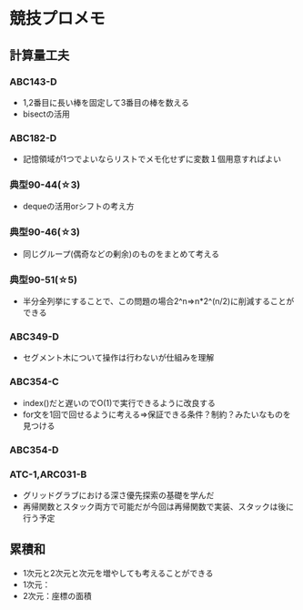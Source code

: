 # 競技プロメモ
## 計算量工夫
### ABC143-D
- 1,2番目に長い棒を固定して3番目の棒を数える
- bisectの活用

### ABC182-D
- 記憶領域が1つでよいならリストでメモ化せずに変数１個用意すればよい

### 典型90-44(☆3)
- dequeの活用orシフトの考え方
### 典型90-46(☆3)
- 同じグループ(偶奇などの剰余)のものをまとめて考える
### 典型90-51(☆5)
- 半分全列挙にすることで、この問題の場合2^n⇒n*2^(n/2)に削減することができる
### ABC349-D
- セグメント木について操作は行わないが仕組みを理解
### ABC354-C
- index()だと遅いのでO(1)で実行できるように改良する
- for文を1回で回せるように考える⇒保証できる条件？制約？みたいなものを見つける
### ABC354-D
### ATC-1,ARC031-B
- グリッドグラブにおける深さ優先探索の基礎を学んだ
- 再帰関数とスタック両方で可能だが今回は再帰関数で実装、スタックは後に行う予定

## 累積和
- 1次元と2次元と次元を増やしても考えることができる
- 1次元：
- 2次元：座標の面積
